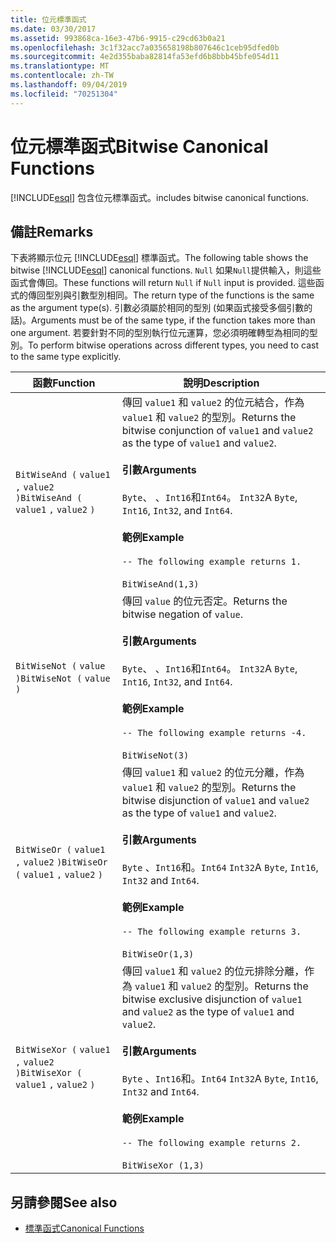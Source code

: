 ```yaml
---
title: 位元標準函式
ms.date: 03/30/2017
ms.assetid: 993868ca-16e3-47b6-9915-c29cd63b0a21
ms.openlocfilehash: 3c1f32acc7a035658198b807646c1ceb95dfed0b
ms.sourcegitcommit: 4e2d355baba82814fa53efd6b8bbb45bfe054d11
ms.translationtype: MT
ms.contentlocale: zh-TW
ms.lasthandoff: 09/04/2019
ms.locfileid: "70251304"
---
```

# <a name="bitwise-canonical-functions"></a><span data-ttu-id="f3675-102">位元標準函式</span><span class="sxs-lookup"><span data-stu-id="f3675-102">Bitwise Canonical Functions</span></span>
[!INCLUDE[esql](../../../../../../includes/esql-md.md)] <span data-ttu-id="f3675-103">包含位元標準函式。</span><span class="sxs-lookup"><span data-stu-id="f3675-103">includes bitwise canonical functions.</span></span>  
  
## <a name="remarks"></a><span data-ttu-id="f3675-104">備註</span><span class="sxs-lookup"><span data-stu-id="f3675-104">Remarks</span></span>  
 <span data-ttu-id="f3675-105">下表將顯示位元 [!INCLUDE[esql](../../../../../../includes/esql-md.md)] 標準函式。</span><span class="sxs-lookup"><span data-stu-id="f3675-105">The following table shows the bitwise [!INCLUDE[esql](../../../../../../includes/esql-md.md)] canonical functions.</span></span> <span data-ttu-id="f3675-106">`Null` 如果`Null`提供輸入，則這些函式會傳回。</span><span class="sxs-lookup"><span data-stu-id="f3675-106">These functions will return `Null` if `Null` input is provided.</span></span> <span data-ttu-id="f3675-107">這些函式的傳回型別與引數型別相同。</span><span class="sxs-lookup"><span data-stu-id="f3675-107">The return type of the functions is the same as the argument type(s).</span></span> <span data-ttu-id="f3675-108">引數必須屬於相同的型別 (如果函式接受多個引數的話)。</span><span class="sxs-lookup"><span data-stu-id="f3675-108">Arguments must be of the same type, if the function takes more than one argument.</span></span> <span data-ttu-id="f3675-109">若要針對不同的型別執行位元運算，您必須明確轉型為相同的型別。</span><span class="sxs-lookup"><span data-stu-id="f3675-109">To perform bitwise operations across different types, you need to cast to the same type explicitly.</span></span>  
  
|<span data-ttu-id="f3675-110">函數</span><span class="sxs-lookup"><span data-stu-id="f3675-110">Function</span></span>|<span data-ttu-id="f3675-111">說明</span><span class="sxs-lookup"><span data-stu-id="f3675-111">Description</span></span>|  
|--------------|-----------------|  
|<span data-ttu-id="f3675-112">`BitWiseAnd (` `value1` `,`  `value2` `)`</span><span class="sxs-lookup"><span data-stu-id="f3675-112">`BitWiseAnd (` `value1` `,`  `value2` `)`</span></span>|<span data-ttu-id="f3675-113">傳回 `value1` 和 `value2` 的位元結合，作為 `value1` 和 `value2` 的型別。</span><span class="sxs-lookup"><span data-stu-id="f3675-113">Returns the bitwise conjunction of `value1` and `value2` as the type of `value1` and `value2`.</span></span><br /><br /> <span data-ttu-id="f3675-114">**引數**</span><span class="sxs-lookup"><span data-stu-id="f3675-114">**Arguments**</span></span><br /><br /> <span data-ttu-id="f3675-115">`Byte`、 、`Int16`和`Int64`。 `Int32`</span><span class="sxs-lookup"><span data-stu-id="f3675-115">A `Byte`, `Int16`, `Int32`, and `Int64`.</span></span><br /><br /> <span data-ttu-id="f3675-116">**範例**</span><span class="sxs-lookup"><span data-stu-id="f3675-116">**Example**</span></span><br /><br /> `-- The following example returns 1.`<br /><br /> `BitWiseAnd(1,3)`|  
|<span data-ttu-id="f3675-117">`BitWiseNot (` `value` `)`</span><span class="sxs-lookup"><span data-stu-id="f3675-117">`BitWiseNot (` `value` `)`</span></span>|<span data-ttu-id="f3675-118">傳回 `value` 的位元否定。</span><span class="sxs-lookup"><span data-stu-id="f3675-118">Returns the bitwise negation of `value`.</span></span><br /><br /> <span data-ttu-id="f3675-119">**引數**</span><span class="sxs-lookup"><span data-stu-id="f3675-119">**Arguments**</span></span><br /><br /> <span data-ttu-id="f3675-120">`Byte`、 、`Int16`和`Int64`。 `Int32`</span><span class="sxs-lookup"><span data-stu-id="f3675-120">A `Byte`, `Int16`, `Int32`, and `Int64`.</span></span><br /><br /> <span data-ttu-id="f3675-121">**範例**</span><span class="sxs-lookup"><span data-stu-id="f3675-121">**Example**</span></span><br /><br /> `-- The following example returns -4.`<br /><br /> `BitWiseNot(3)`|  
|<span data-ttu-id="f3675-122">`BitWiseOr (` `value1` `,`  `value2` `)`</span><span class="sxs-lookup"><span data-stu-id="f3675-122">`BitWiseOr (` `value1` `,`  `value2` `)`</span></span>|<span data-ttu-id="f3675-123">傳回 `value1` 和 `value2` 的位元分離，作為 `value1` 和 `value2` 的型別。</span><span class="sxs-lookup"><span data-stu-id="f3675-123">Returns the bitwise disjunction of `value1` and `value2` as the type of `value1` and `value2`.</span></span><br /><br /> <span data-ttu-id="f3675-124">**引數**</span><span class="sxs-lookup"><span data-stu-id="f3675-124">**Arguments**</span></span><br /><br /> <span data-ttu-id="f3675-125">`Byte` 、`Int16`和。`Int64` `Int32`</span><span class="sxs-lookup"><span data-stu-id="f3675-125">A `Byte`, `Int16`, `Int32` and `Int64`.</span></span><br /><br /> <span data-ttu-id="f3675-126">**範例**</span><span class="sxs-lookup"><span data-stu-id="f3675-126">**Example**</span></span><br /><br /> `-- The following example returns 3.`<br /><br /> `BitWiseOr(1,3)`|  
|<span data-ttu-id="f3675-127">`BitWiseXor (` `value1` `,`  `value2` `)`</span><span class="sxs-lookup"><span data-stu-id="f3675-127">`BitWiseXor (` `value1` `,`  `value2` `)`</span></span>|<span data-ttu-id="f3675-128">傳回 `value1` 和 `value2` 的位元排除分離，作為 `value1` 和 `value2` 的型別。</span><span class="sxs-lookup"><span data-stu-id="f3675-128">Returns the bitwise exclusive disjunction of `value1` and `value2` as the type of `value1` and `value2`.</span></span><br /><br /> <span data-ttu-id="f3675-129">**引數**</span><span class="sxs-lookup"><span data-stu-id="f3675-129">**Arguments**</span></span><br /><br /> <span data-ttu-id="f3675-130">`Byte` 、`Int16`和。`Int64` `Int32`</span><span class="sxs-lookup"><span data-stu-id="f3675-130">A `Byte`, `Int16`, `Int32` and `Int64`.</span></span><br /><br /> <span data-ttu-id="f3675-131">**範例**</span><span class="sxs-lookup"><span data-stu-id="f3675-131">**Example**</span></span><br /><br /> `-- The following example returns 2.`<br /><br /> `BitWiseXor (1,3)`|  
  
## <a name="see-also"></a><span data-ttu-id="f3675-132">另請參閱</span><span class="sxs-lookup"><span data-stu-id="f3675-132">See also</span></span>

- [<span data-ttu-id="f3675-133">標準函式</span><span class="sxs-lookup"><span data-stu-id="f3675-133">Canonical Functions</span></span>](canonical-functions.md)
